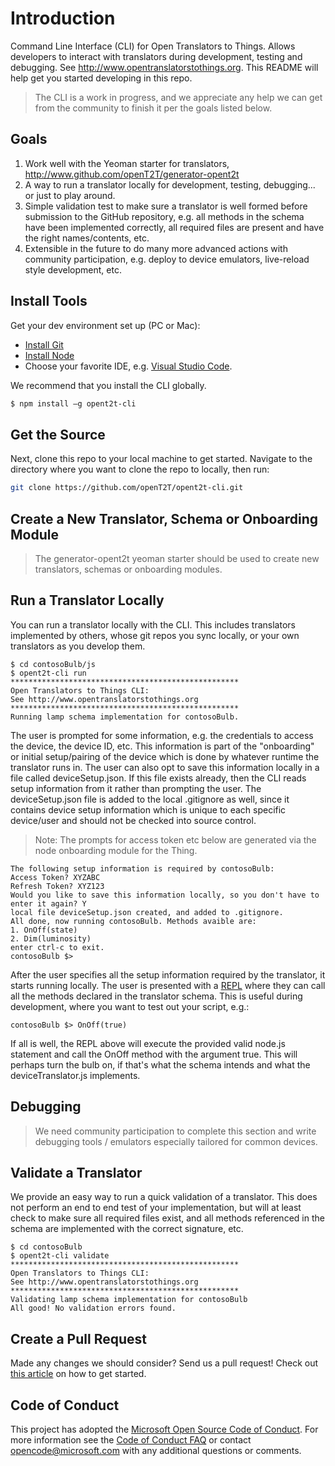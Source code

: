 # Introduction

Command Line Interface (CLI) for Open Translators to Things. Allows developers to interact with translators during development, testing and debugging. See http://www.opentranslatorstothings.org. This README will help get you started developing in this repo.

> The CLI is a work in progress, and we appreciate any help we can get from the community to finish it per the goals listed below.

## Goals
1. Work well with the Yeoman starter for translators, http://www.github.com/openT2T/generator-opent2t
2. A way to run a translator locally for development, testing, debugging... or just to play around.
3. Simple validation test to make sure a translator is well formed before submission to the GitHub repository, e.g. all methods in the schema have been implemented correctly, all required files are present and have the right names/contents, etc. 
4. Extensible in the future to do many more advanced actions with community participation, e.g. deploy to device emulators, live-reload style development, etc. 

## Install Tools

Get your dev environment set up (PC or Mac):
* [Install Git](http://git-scm.com/downloads)
* [Install Node](https://nodejs.org/en/download/)
* Choose your favorite IDE, e.g. [Visual Studio Code](https://code.visualstudio.com/).

We recommend that you install the CLI globally.

```bash
$ npm install –g opent2t-cli
```

## Get the Source

Next, clone this repo to your local machine to get started. Navigate to the directory where you want to clone the repo
to locally, then run:

```bash
git clone https://github.com/openT2T/opent2t-cli.git
```

## Create a New Translator, Schema or Onboarding Module

> The generator-opent2t yeoman starter should be used to create new translators, schemas or onboarding modules.

## Run a Translator Locally

You can run a translator locally with the CLI. This includes translators implemented by others, whose git repos you sync locally, or your own translators as you develop them.

```
$ cd contosoBulb/js
$ opent2t-cli run 
***************************************************
Open Translators to Things CLI:
See http://www.opentranslatorstothings.org
***************************************************
Running lamp schema implementation for contosoBulb.
```

The user is prompted for some information, e.g. the credentials to access the device, the device ID, etc. This information is part of the "onboarding" or initial setup/pairing of the device which is done by whatever runtime the translator runs in. The user can also opt to save this information locally in a file called deviceSetup.json. If this file exists already, then the CLI reads setup information from it rather than prompting the user. The deviceSetup.json file is added to the local .gitignore as well, since it contains device setup information which is unique to each specific device/user and should not be checked into source control.

> Note: The prompts for access token etc below are generated via the node onboarding module for the Thing. 

```
The following setup information is required by contosoBulb:
Access Token? XYZABC
Refresh Token? XYZ123
Would you like to save this information locally, so you don't have to enter it again? Y
local file deviceSetup.json created, and added to .gitignore.
All done, now running contosoBulb. Methods avaible are:
1. OnOff(state)
2. Dim(luminosity)
enter ctrl-c to exit.
contosoBulb $>
```

After the user specifies all the setup information required by the translator, it starts running locally. The user is presented with a 
[REPL](https://nodejs.org/api/repl.html) where they can call all the methods declared in the translator schema. This is useful during development, where you want to test out your script, e.g.:

```
contosoBulb $> OnOff(true)
```

If all is well, the REPL above will execute the provided valid node.js statement and call the OnOff method with the argument true.
This will perhaps turn the bulb on, if that's what the schema intends and what the deviceTranslator.js implements.

## Debugging

> We need community participation to complete this section and write debugging tools / emulators especially tailored for common devices.

## Validate a Translator

We provide an easy way to run a quick validation of a translator. This does not perform an end to end test of your implementation, but will at least check to make sure all required files exist,
and all methods referenced in the schema are implemented with the correct signature, etc.

```
$ cd contosoBulb
$ opent2t-cli validate
***************************************************
Open Translators to Things CLI:
See http://www.opentranslatorstothings.org
***************************************************
Validating lamp schema implementation for contosoBulb
All good! No validation errors found.
```

## Create a Pull Request
Made any changes we should consider? Send us a pull request! Check out [this article](https://help.github.com/articles/creating-a-pull-request/)
on how to get started.

## Code of Conduct
This project has adopted the [Microsoft Open Source Code of Conduct](https://opensource.microsoft.com/codeofconduct/). For more information see the [Code of Conduct FAQ](https://opensource.microsoft.com/codeofconduct/faq/) or contact [opencode@microsoft.com](mailto:opencode@microsoft.com) with any additional questions or comments.
